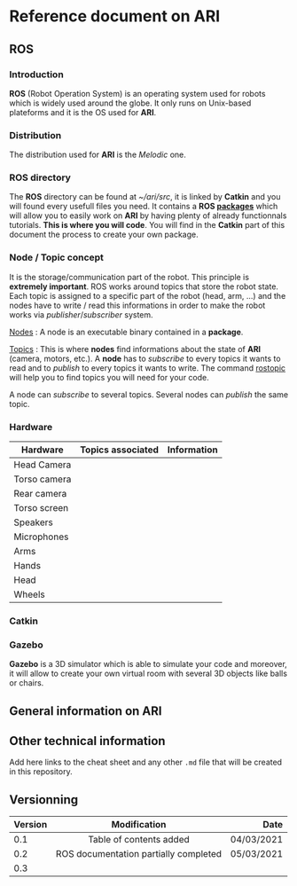 # Reference document on ARI

## ROS

### Introduction

**ROS** (Robot Operation System) is an operating system used for robots which is widely used around the globe. It only runs on Unix-based plateforms and it is the OS used for **ARI**.

### Distribution

The distribution used for **ARI** is the *Melodic* one.

### ROS directory

  The **ROS** directory can be found at *~/ari/src*, it is linked by **Catkin** and you will found every usefull files you need. It contains a **ROS [packages](http://wiki.ros.org/Packages)** which will allow you to easily work on **ARI** by having plenty of already functionnals tutorials. **This is where you will code**. You will find in the **Catkin** part of this document the process to create your own package.

### Node / Topic concept

  It is the storage/communication part of the robot. This principle is **extremely important**. ROS works around topics that store the robot state. Each topic is assigned to a specific part of the robot (head, arm, ...) and the nodes have to write / read this informations in order to make the robot works via *publisher*/*subscriber* system.
      
  [Nodes](http://wiki.ros.org/Nodes) : A node is an executable binary contained in a **package**.
  
  [Topics](http://wiki.ros.org/Topics) : This is where **nodes** find informations about the state of **ARI** (camera, motors, etc.). A **node** has to *subscribe* to every topics it wants to read and to *publish* to every topics it wants to write. The command [rostopic](http://wiki.ros.org/rostopic) will help you to find topics you will need for your code.
  
  A node can *subscribe* to several topics. Several nodes can *publish* the same topic.

### Hardware

| Hardware     | Topics associated | Information |
|--------------|:-----------------:|:------------|
| Head Camera  |                   |             |
| Torso camera |                   |             |
| Rear camera  |                   |             |
| Torso screen |                   |             |
| Speakers     |                   |             |
| Microphones  |                   |             |
| Arms         |                   |             |
| Hands        |                   |             |
| Head         |                   |             |
| Wheels       |                   |             |

### Catkin

### Gazebo

**Gazebo** is a 3D simulator which is able to simulate your code and moreover, it will allow to create your own virtual room with several 3D objects like balls or chairs.

## General information on ARI

## Other technical information

Add here links to the cheat sheet and any other `.md` file that will be created in this repository.

## Versionning

| Version |              Modification             |       Date |
|---------|:-------------------------------------:|-----------:|
| 0.1     |        Table of contents added        | 04/03/2021 |
| 0.2     | ROS documentation partially completed | 05/03/2021 |
| 0.3     |                                       |            |
